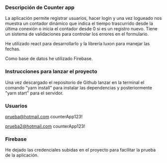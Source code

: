 ### Descripción de Counter app
La aplicación permite registrar usuarios, hacer login y una vez logueado nos muestra un contador dinámico que indica el tiempo trascurrido desde la última conexión o inicia el contador desde 0 si es un registro nuevo. Tiene un sistema de validaciones para controlar los errores en el formulario.

He utilizado react para desarrollarlo y la librería luxon para manejar las fechas.

Como base de datos he utilizado Firebase.

### Instrucciones para lanzar el proyecto

Una vez descargado el repositorio de Github lanzar en la terminal el comando "yarn install" para instalar las dependencias y posteriormente "yarn start" para el servidor.

### Usuarios
prueba@hotmail.com
counterApp123!

prueba2@hotmail.com
counterApp123!

### Firebase
He dejado las credenciales subidas en el proyecto para facilitar la prueba de la aplicación.
